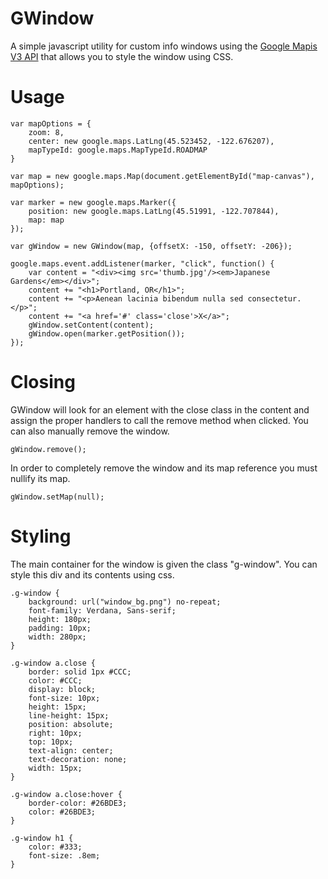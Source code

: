 GWindow
=============
A simple javascript utility for custom info windows using the [Google Mapis V3 API](http://code.google.com/apis/maps/documentation/javascript/reference.html) that allows you to style the window using CSS.
  
Usage
=============

    var mapOptions = {
        zoom: 8,
        center: new google.maps.LatLng(45.523452, -122.676207),
        mapTypeId: google.maps.MapTypeId.ROADMAP
    }
    
    var map = new google.maps.Map(document.getElementById("map-canvas"), mapOptions);

    var marker = new google.maps.Marker({
        position: new google.maps.LatLng(45.51991, -122.707844),
        map: map
    });
    
    var gWindow = new GWindow(map, {offsetX: -150, offsetY: -206});
    
    google.maps.event.addListener(marker, "click", function() {
        var content = "<div><img src='thumb.jpg'/><em>Japanese Gardens</em></div>";
        content += "<h1>Portland, OR</h1>";
        content += "<p>Aenean lacinia bibendum nulla sed consectetur.</p>";
        content += "<a href='#' class='close'>X</a>";
        gWindow.setContent(content);
        gWindow.open(marker.getPosition());
    });

Closing
=============  
GWindow will look for an element with the close class in the content and assign the proper handlers to call the remove method when clicked.
You can also manually remove the window. 

    gWindow.remove();
    
In order to completely remove the window and its map reference you must nullify its map.

    gWindow.setMap(null);
    
Styling
=============
The main container for the window is given the class "g-window". You can style this div and its contents using css.
    
    .g-window {
        background: url("window_bg.png") no-repeat;
        font-family: Verdana, Sans-serif;
        height: 180px;
        padding: 10px;
        width: 280px;
    }
    
    .g-window a.close {
        border: solid 1px #CCC;
        color: #CCC;
        display: block;
        font-size: 10px;
        height: 15px;
        line-height: 15px;
        position: absolute;
        right: 10px;
        top: 10px;
        text-align: center;
        text-decoration: none;
        width: 15px;
    }
    
    .g-window a.close:hover {
        border-color: #26BDE3;
        color: #26BDE3;
    }
    
    .g-window h1 {
        color: #333;
        font-size: .8em;
    }